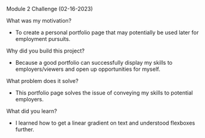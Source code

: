 Module 2 Challenge (02-16-2023)

What was my motivation?

- To create a personal portfolio page that may potentially be used later for employment pursuits.

Why did you build this project?

- Because a good portfolio can successfully display my skills to employers/viewers and open up opportunities for myself.

What problem does it solve?

- This portfolio page solves the issue of conveying my skills to potential employers.

What did you learn?

- I learned how to get a linear gradient on text and understood flexboxes further.
